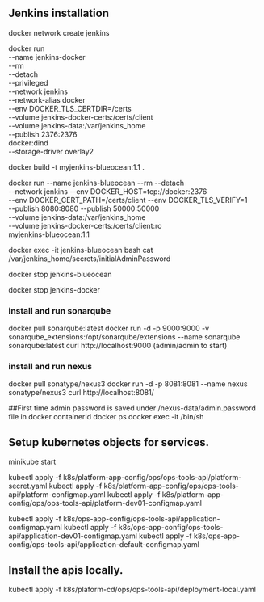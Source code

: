 

## Jenkins installation

docker network create jenkins

docker run \
  --name jenkins-docker \
  --rm \
  --detach \
  --privileged \
  --network jenkins \
  --network-alias docker \
  --env DOCKER_TLS_CERTDIR=/certs \
  --volume jenkins-docker-certs:/certs/client \
  --volume jenkins-data:/var/jenkins_home \
  --publish 2376:2376 \
  docker:dind \
  --storage-driver overlay2

docker build -t myjenkins-blueocean:1.1 .

docker run --name jenkins-blueocean --rm --detach \
  --network jenkins --env DOCKER_HOST=tcp://docker:2376 \
  --env DOCKER_CERT_PATH=/certs/client --env DOCKER_TLS_VERIFY=1 \
  --publish 8080:8080 --publish 50000:50000 \
  --volume jenkins-data:/var/jenkins_home \
  --volume jenkins-docker-certs:/certs/client:ro \
  myjenkins-blueocean:1.1
  

docker exec -it jenkins-blueocean bash
cat /var/jenkins_home/secrets/initialAdminPassword

docker stop jenkins-blueocean 

docker stop jenkins-docker




### install and run sonarqube
docker pull sonarqube:latest
docker run -d -p 9000:9000  -v sonarqube_extensions:/opt/sonarqube/extensions --name sonarqube sonarqube:latest
curl http://localhost:9000 (admin/admin to start)

### install and run nexus
docker pull sonatype/nexus3
docker run -d -p 8081:8081 --name nexus sonatype/nexus3
curl http://localhost:8081/

##First time admin password is saved under /nexus-data/admin.password file in docker containerId
docker ps
docker exec -it <containerId> /bin/sh


## Setup kubernetes objects for services.

minikube start

kubectl apply -f k8s/platform-app-config/ops/ops-tools-api/platform-secret.yaml
kubectl apply -f k8s/platform-app-config/ops/ops-tools-api/platform-configmap.yaml
kubectl apply -f k8s/platform-app-config/ops/ops-tools-api/platform-dev01-configmap.yaml

kubectl apply -f k8s/ops-app-config/ops-tools-api/application-configmap.yaml
kubectl apply -f k8s/ops-app-config/ops-tools-api/application-dev01-configmap.yaml
kubectl apply -f k8s/ops-app-config/ops-tools-api/application-default-configmap.yaml

## Install the apis locally.
    
kubectl apply -f k8s/plaform-cd/ops/ops-tools-api/deployment-local.yaml
